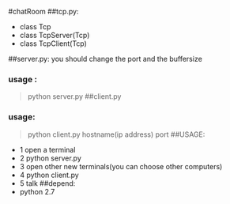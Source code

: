 #chatRoom
##tcp.py:
* class Tcp 
* class TcpServer(Tcp) 
* class TcpClient(Tcp) 

##server.py:
you should change the port and the buffersize 
### usage :
>python server.py 
##client.py
### usage:
>python client.py hostname(ip address) port
##USAGE:
* 1 open a terminal
* 2 python server.py
* 3 open other new terminals(you can choose other computers)
* 4 python client.py
* 5 talk
##depend:
* python 2.7
